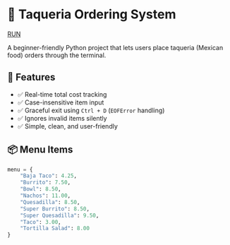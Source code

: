 # 🌮 Taqueria Ordering System
[RUN](https://replit.com/@hazerstore0/TaqueriaOrderSystem)

A beginner-friendly Python project that lets users place taqueria (Mexican food) orders through the terminal.

## 🚀 Features

- ✅ Real-time total cost tracking
- ✅ Case-insensitive item input
- ✅ Graceful exit using `Ctrl + D` (`EOFError` handling)
- ✅ Ignores invalid items silently
- ✅ Simple, clean, and user-friendly

## 📦 Menu Items

```python
menu = {
    "Baja Taco": 4.25,
    "Burrito": 7.50,
    "Bowl": 8.50,
    "Nachos": 11.00,
    "Quesadilla": 8.50,
    "Super Burrito": 8.50,
    "Super Quesadilla": 9.50,
    "Taco": 3.00,
    "Tortilla Salad": 8.00
}
